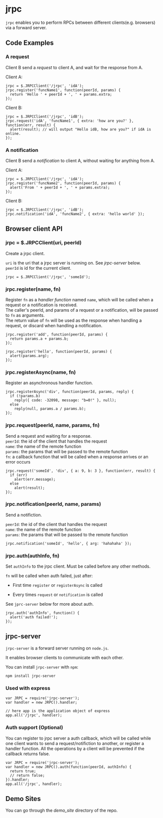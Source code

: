 # jrpc

`jrpc` enables you to perform RPCs between different clients(e.g. browsers) via a forward server.

## Code Examples

### A request

Client B send a *request* to client A, and wait for the response from A.

Client A:

    jrpc = $.JRPCClient('/jrpc', 'idA');
    jrpc.register('funcName1', function(peerId, params) {
      return 'Hello ' + peerId + ', ' + params.extra;
    });

Client B:

    jrpc = $.JRPCClient('/jrpc', 'idB');
    jrpc.request('idA', 'funcName1', { extra: 'how are you?' }, function(err, result) {
      alert(result); // will output "Hello idB, how are you?" if idA is online.
    });

### A notification

Client B send a *notification* to client A, without waiting for anything from A.

Client A:

    jrpc = $.JRPCClient('/jrpc', 'idA');
    jrpc.register('funcName2', function(peerId, params) {
      alert('From ' + peerId + ', ' + params.extra);
    });

Client B:

    jrpc = $.JRPCClient('/jrpc', 'idB');
    jrpc.notification('idA', 'funcName2', { extra: 'hello world' });

## Browser client API

### jrpc = $.JRPCClient(uri, peerId)

Create a jrpc client.

`uri` is the uri that a jrpc server is running on. See *jrpc-server* below.  
`peerId` is id for the current client.

    jrpc = $.JRPCClient('/jrpc', 'someId');

### jrpc.register(name, fn)

Register `fn` as a *handler function* named `name`, which will be called when a request or a notification is received.  
The caller's peerId, and params of a request or a notification, will be passed to `fn` as arguments.  
The return value of `fn` will be used as the response when handling a request, or discard when handling a notification.

    jrpc.register('add', function(peerId, params) {
      return params.a + params.b;
    });

    jrpc.register('hello', function(peerId, params) {
      alert(params.arg);
    });

### jrpc.registerAsync(name, fn)

Register an asynchronous handler function.

    jrpc.registerAsync('div', function(peerId, params, reply) {
      if (!params.b)
        reply({ code: -32098, message: "b=0!" }, null);
      else
        reply(null, params.a / params.b);
    });

### jrpc.request(peerId, name, params, fn)

Send a request and waiting for a response.  
`peerId`: the id of the client that handles the request  
`name`: the name of the remote function  
`params`: the params that will be passed to the remote function  
`fn`: a callback function that will be called when a response arrives or an error occurs

    jrpc.request('someId', 'div', { a: 9, b: 3 }, function(err, result) {
      if (err)
        alert(err.message);
      else
        alert(result);
    });

### jrpc.notification(peerId, name, params)

Send a notifiction.

`peerId`: the id of the client that handles the request  
`name`: the name of the remote function  
`params`: the params that will be passed to the remote function

    jrpc.notification('someId', 'hello', { arg: 'hahahaha' });

### jrpc.auth(authInfo, fn)

Set `authInfo` to the jrpc client. Must be called before any other methods.

`fn` will be called when auth failed, just after:

* First time `register` or `registerAsync` is called

* Every times `request` or `notification` is called

See `jprc-server` below for more about auth.

    jrpc.auth('authInfo', function() {
      alert('auth failed!');
    });

## jrpc-server

`jrpc-server` is a forward server running on `node.js`.

It enables browser clients to communicate with each other.

You can install `jrpc-server` with `npm`:

    npm install jrpc-server

### Used with express

    var JRPC = require('jrpc-server');
    var handler = new JRPC().handler;

    // here app is the application object of express
    app.all('/jrpc', handler);

### Auth support (Optional)

You can register to jrpc server a auth callback, which will be called while one client wants to send a request/notifiction to another, or register a handler function. All the operations by a client will be prevented if the callback returns false.

    var JRPC = require('jrpc-server');
    var handler = new JRPC().auth(function(peerId, authInfo) {
      return true;
      // return false;
    }).handler;
    app.all('/jrpc', handler);

## Demo Sites

You can go through the *demo_site* directory of the repo.
